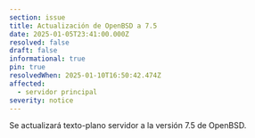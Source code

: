 ```yaml
---
section: issue
title: Actualización de OpenBSD a 7.5
date: 2025-01-05T23:41:00.000Z
resolved: false
draft: false
informational: true
pin: true
resolvedWhen: 2025-01-10T16:50:42.474Z
affected:
  - servidor principal
severity: notice
---
```


Se actualizará texto-plano servidor a la versión 7.5 de OpenBSD.
